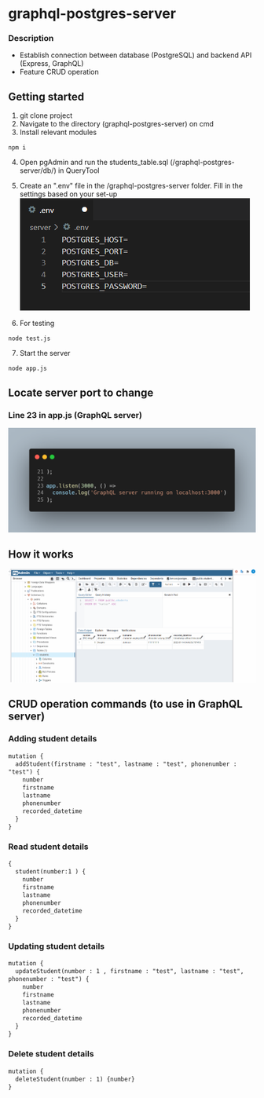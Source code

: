# graphql-postgres-server
### Description
- Establish connection between database (PostgreSQL) and backend API (Express, GraphQL)
- Feature CRUD operation

## Getting started
1. git clone project
2. Navigate to the directory (graphql-postgres-server) on cmd
3. Install relevant modules
```
npm i
```
4. Open pgAdmin and run the students_table.sql (/graphql-postgres-server/db/) in QueryTool
5. Create an ".env" file in the /graphql-postgres-server folder. Fill in the settings based on your set-up
![env](/docs-image/env.PNG)

6. For testing
```
node test.js
```
7. Start the server
```
node app.js
```
## Locate server port to change
### Line 23 in app.js (GraphQL server)
![line23](/docs-image/line23.png)

## How it works
![How it works](/docs-image/graphql-postgres.gif)

## CRUD operation commands (to use in GraphQL server)
### Adding student details
```
mutation {
  addStudent(firstname : "test", lastname : "test", phonenumber : "test") {
    number
    firstname
    lastname
    phonenumber
    recorded_datetime
  }
}
```
### Read student details
```
{
  student(number:1 ) {
    number
    firstname
    lastname
    phonenumber
    recorded_datetime
  }
}
```
### Updating student details
```
mutation {
  updateStudent(number : 1 , firstname : "test", lastname : "test", phonenumber : "test") {
    number
    firstname
    lastname
    phonenumber
    recorded_datetime
  }
}
```
### Delete student details
```
mutation {
  deleteStudent(number : 1) {number}
}
```


